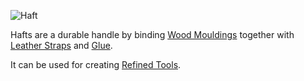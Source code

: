 ![Haft](item:betterwithmods:material@36)

Hafts are a durable handle by binding [Wood Mouldings](../blocks/minimized_wood.md) together with [Leather Straps](tanned_leather.md) and [Glue](glue.md).

It can be used for creating [Refined Tools](refined_tools.md).

